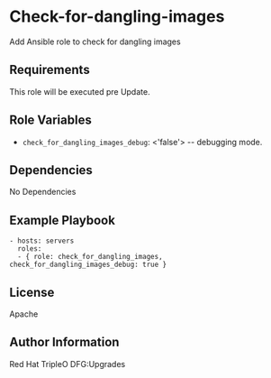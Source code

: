 Check-for-dangling-images
=========================

Add Ansible role to check for dangling images

Requirements
------------

This role will be executed pre Update.


Role Variables
--------------

* `check_for_dangling_images_debug`: <'false'> -- debugging mode.

Dependencies
------------

No Dependencies

Example Playbook
----------------

    - hosts: servers
      roles:
      - { role: check_for_dangling_images, check_for_dangling_images_debug: true }

License
-------

Apache

Author Information
------------------

Red Hat TripleO DFG:Upgrades
